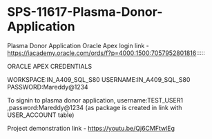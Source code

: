 # SPS-11617-Plasma-Donor-Application
Plasma Donor Application
Oracle Apex login link -https://iacademy.oracle.com/ords/f?p=4000:1500:7057952801816:::::

ORACLE APEX CREDENTIALS 

WORKSPACE:IN_A409_SQL_S80
USERNAME:IN_A409_SQL_S80
PASSWORD:Mareddy@1234


To signin to plasma donor application, username:TEST_USER1 ,password:Mareddy@1234 (as package is created in link with USER_ACCOUNT table)

Project demonstration link - https://youtu.be/Qj6CMFtwlEg
